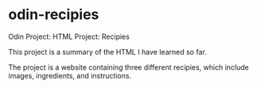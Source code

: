 # odin-recipies
Odin Project: HTML Project: Recipies

This project is a summary of the HTML I have learned so far.

The project is a website containing three different recipies, which include images, ingredients, and instructions.